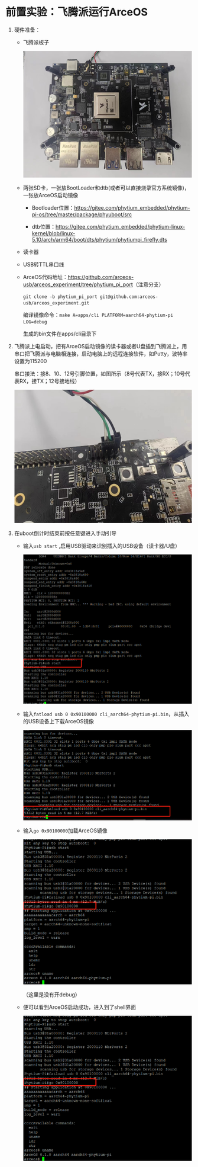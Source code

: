 # 前置实验：飞腾派运行ArceOS

1. 硬件准备：
   * 飞腾派板子
   
     ![](assert/飞腾派图片.jpg)
   
   * 两张SD卡，一张放BootLoader和dtb(或者可以直接烧录官方系统镜像)，一张放ArceOS启动镜像

     * Bootloader位置：<https://gitee.com/phytium_embedded/phytium-pi-os/tree/master/package/phyuboot/src>

     * dtb位置：<https://gitee.com/phytium_embedded/phytium-linux-kernel/blob/linux-5.10/arch/arm64/boot/dts/phytium/phytiumpi_firefly.dts>
   
   * 读卡器
   
   * USB转TTL串口线
   
   * ArceOS代码地址：<https://github.com/arceos-usb/arceos_experiment/tree/phytium_pi_port>（注意分支）
  
     `git clone -b phytium_pi_port git@github.com:arceos-usb/arceos_experiment.git`
     
     编译镜像命令：`make A=apps/cli PLATFORM=aarch64-phytium-pi LOG=debug`

     生成的bin文件在apps/cli目录下



   
2. 飞腾派上电启动，把有ArceOS启动镜像的读卡器或者U盘插到飞腾派上，用串口把飞腾派与电脑相连接，启动电脑上的远程连接软件，如Putty，波特率设置为115200

   串口接法：接8、10、12号引脚位置，如图所示（8号代表TX，接RX；10号代表RX，接TX；12号接地线）

   ![](assert/飞腾派串口连接示意图.jpg)

3. 在uboot倒计时结束前按任意键进入手动引导
   * 输入`usb start` ,启用USB驱动来识别插入的USB设备（读卡器/U盘）
   
     ![](assert/飞腾派启动ArceOS-1.png)
   
   * 输入`fatload usb 0 0x90100000 cli_aarch64-phytium-pi.bin`，从插入的USB设备上下载ArceOS镜像
   
     ![](assert/飞腾派启动ArceOS-2.png)
   
   * 输入`go 0x90100000`加载ArceOS镜像
   
     ![](assert/飞腾派启动ArceOS-3.png)
   
     （这里是没有开debug）
   
   * 便可以看到ArceOS启动成功，进入到了shell界面
   
     ![](assert/飞腾派启动ArceOS-3.png)















